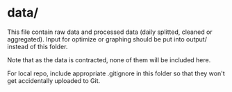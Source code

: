 # data/

This file contain raw data and processed data (daily splitted, cleaned or aggregated). Input for optimize or graphing should be put into output/ instead of this folder.

Note that as the data is contracted, none of them will be included here. 

For local repo, include appropriate .gitignore in this folder so that they won't get accidentally uploaded to Git.
